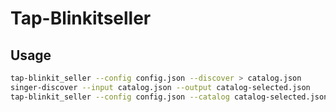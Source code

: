 # Tap-Blinkitseller

## Usage

```bash
tap-blinkit_seller --config config.json --discover > catalog.json
singer-discover --input catalog.json --output catalog-selected.json
tap-blinkit_seller --config config.json --catalog catalog-selected.json > data.txt
```
